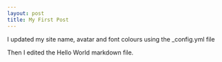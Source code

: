 ```yaml
---
layout: post
title: My First Post
---
```


I updated my site name, avatar and font colours using the _config.yml file 

Then I edited the Hello World markdown file.
